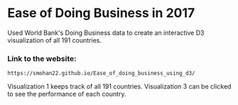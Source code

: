 # Ease of Doing Business in 2017

Used World Bank's Doing Business data to create an interactive D3 visualization of all 191 countries.

### Link to the website:
```
https://smohan22.github.io/Ease_of_doing_business_using_d3/
```

Visualization 1 keeps track of all 191 countries.
Visualization 3 can be clicked to see the performance of each country.
